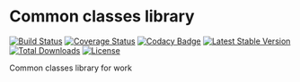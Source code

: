 Common classes library
======
[![Build Status](https://travis-ci.org/Kachit/Common.svg?branch=master)](https://travis-ci.org/Kachit/Common)
[![Coverage Status](https://coveralls.io/repos/github/Kachit/Common/badge.svg?branch=master)](https://coveralls.io/github/Kachit/Common?branch=master)
[![Codacy Badge](https://api.codacy.com/project/badge/grade/45b1379468ea43f8a76bb3f563cb1407)](https://www.codacy.com/app/antoxachaos/Common)
[![Latest Stable Version](https://poser.pugx.org/kachit/common/v/stable)](https://packagist.org/packages/kachit/common)
[![Total Downloads](https://poser.pugx.org/kachit/common/downloads)](https://packagist.org/packages/kachit/common)
[![License](https://poser.pugx.org/kachit/common/license)](https://packagist.org/packages/kachit/common)

Common classes library for work
